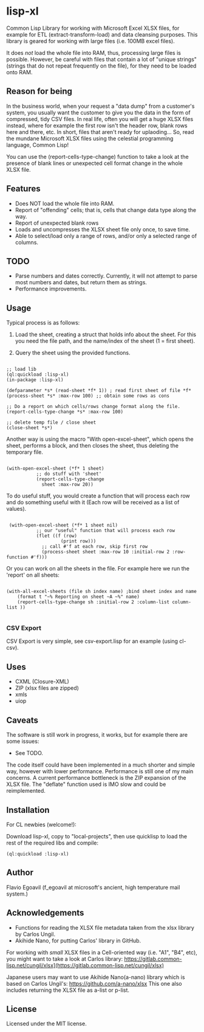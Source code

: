 # lisp-xl

Common Lisp Library for working with  Microsoft Excel XLSX files, for example for ETL (extract-transform-load) and data cleansing purposes. This library is geared for working with large files (i.e. 100MB excel files).

It does *not* load the whole file into RAM, thus, processing large files is possible. However, be careful with files that contain a lot of "unique strings" (strings that do not repeat frequently on the file), for they need to be loaded onto RAM. 

## Reason for being

In the business world, when your request a "data dump" from a customer's system,  you usually want the customer to give you the data in the form of compressed, tidy CSV files. In real life, often you will get a huge XLSX files instead, where for example the first row isn't the header row, blank rows here and there, etc. In short, files that aren't ready for uplaoding... So, read the mundane Microsoft XLSX files using the celestial programming language, Common Lisp!

You can use the (report-cells-type-change) function to take a look at the presence of blank lines or unexpected cell format change in the whole XLSX file.  

## Features

* Does NOT load the whole file into RAM.
* Report of "offending" cells; that is, cells that change data type along the way. 
* Report of unexpected blank rows
* Loads and uncompresses the XLSX sheet file only once, to save time.
* Able to select/load only a range of rows, and/or only a selected range of columns.

## TODO

* Parse numbers and dates correctly. Currently, it will not attempt to parse most numbers and dates, but return them as strings.
* Performance improvements.

## Usage

Typical process is as follows:

1. Load the sheet, creating a struct that holds info about the sheet. For this you need the file path, and the name/index of the sheet (1 = first sheet).

2. Query the sheet using the provided functions. 

```common-lisp

;; load lib
(ql:quickload :lisp-xl)
(in-package :lisp-xl)

(defparameter *s* (read-sheet *f* 1)) ; read first sheet of file *f*
(process-sheet *s* :max-row 100) ;; obtain some rows as cons

;; Do a report on which cells/rows change format along the file.
(report-cells-type-change *s* :max-row 100)

;; delete temp file / close sheet
(close-sheet *s*)

```

Another way is using the macro "With open-excel-sheet", which opens the sheet, performs a block, and then closes the sheet, thus deleting the temporary file. 

```common-lisp

(with-open-excel-sheet (*f* 1 sheet)
           ;; do stuff with 'sheet'
           (report-cells-type-change
             sheet :max-row 20))

```

To do useful stuff, you would create a function that will process each row and do something useful with it (Each row will be received as a list of values).

```common-lisp

 (with-open-excel-sheet (*f* 1 sheet nil)
           ;; our "useful" function that will process each row
           (flet ((f (row) 
                    (print row)))
             ;; call #'f at each row, skip first row
             (process-sheet sheet :max-row 10 :initial-row 2 :row-function #'f)))
```

Or you can work on all the sheets in the file. For example here we run the 'report' on all sheets: 

```common-lisp

(with-all-excel-sheets (file sh index name) ;bind sheet index and name 
    (format t "~% Reporting on sheet ~A ~%" name)
    (report-cells-type-change sh :initial-row 2 :column-list column-list ))
    
```

### CSV Export

CSV Export is very simple, see csv-export.lisp for an example (using cl-csv). 

## Uses

* CXML (Closure-XML)
* ZIP (xlsx files are zipped)
* xmls
* uiop 

## Caveats

The software is still work in progress, it works, but for example there are some issues: 

* See TODO.

The code itself could have been implemented in a much shorter and simple way, however with lower performance. Performance is still one of my main concerns. A current performance bottleneck is the ZIP expansion of the XLSX file. The "deflate" function used is IMO slow and could be reimplemented. 

## Installation

For CL newbies (welcome!): 

Download lisp-xl, copy to "local-projects", then use quicklisp to load the rest of the required libs and compile:

```common-lisp
(ql:quickload :lisp-xl)
```
## Author

Flavio Egoavil (f_egoavil at microsoft's ancient, high temperature mail system.)

## Acknowledgements

* Functions for reading the XLSX file metadata taken from the xlsx library by Carlos Ungil.
* Akihide Nano, for putting Carlos' library in GitHub.

For working with *small* XLSX files in a Cell-oriented way (i.e. "A1", "B4", etc), you might want to take a look at Carlos library:
https://gitlab.common-lisp.net/cungil/xlsx](https://gitlab.common-lisp.net/cungil/xlsx)

Japanese users may want to use Akihide Nano(a-nano) library which is based on Carlos Ungil's:
https://github.com/a-nano/xlsx
This one also includes returning the XLSX file as a-list or p-list.

## License

Licensed under the MIT license.
